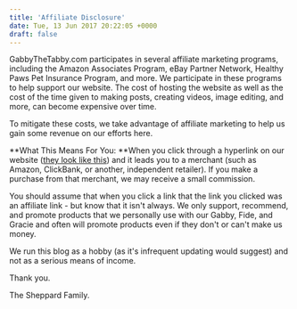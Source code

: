 ```yaml
---
title: 'Affiliate Disclosure'
date: Tue, 13 Jun 2017 20:22:05 +0000
draft: false
---
```


GabbyTheTabby.com participates in several affiliate marketing programs, including the Amazon Associates Program, eBay Partner Network, Healthy Paws Pet Insurance Program, and more. We participate in these programs to help support our website. The cost of hosting the website as well as the cost of the time given to making posts, creating videos, image editing, and more, can become expensive over time.

To mitigate these costs, we take advantage of affiliate marketing to help us gain some revenue on our efforts here.

**What This Means For You: **When you click through a hyperlink on our website ([they look like this](#)) and it leads you to a merchant (such as Amazon, ClickBank, or another, independent retailer). If you make a purchase from that merchant, we may receive a small commission.

You should assume that when you click a link that the link you clicked was an affiliate link - but know that it isn't always. We only support, recommend, and promote products that we personally use with our Gabby, Fide, and Gracie and often will promote products even if they don't or can't make us money.

We run this blog as a hobby (as it's infrequent updating would suggest) and not as a serious means of income.

Thank you.

The Sheppard Family.
